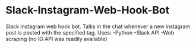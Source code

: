 # Slack-Instagram-Web-Hook-Bot
Slack instagram web hook bot. Talks in the chat whenever a new instagram post is posted with the specified tag.
Uses:
-Python
-Slack API
-Web scraping (no IG API was readily available)
